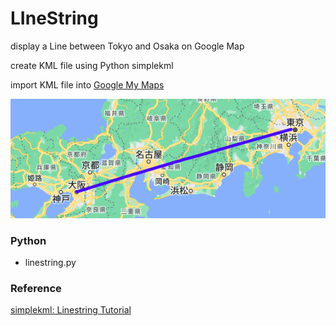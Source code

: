 LIneString
===============

display a Line between Tokyo and Osaka on Google Map

create KML file using Python simplekml

import KML file into [Google My Maps](https://www.google.com//intl/en/maps/about/mymaps/)

![linestring](https://github.com/ohwada/World_Countries/blob/main/simplekml/linestring/screenshots/linestring.png)

### Python
- linestring.py

### Reference
[simplekml: Linestring Tutorial](https://simplekml.readthedocs.io/en/latest/styles.html#simplekml.IconStyle)

